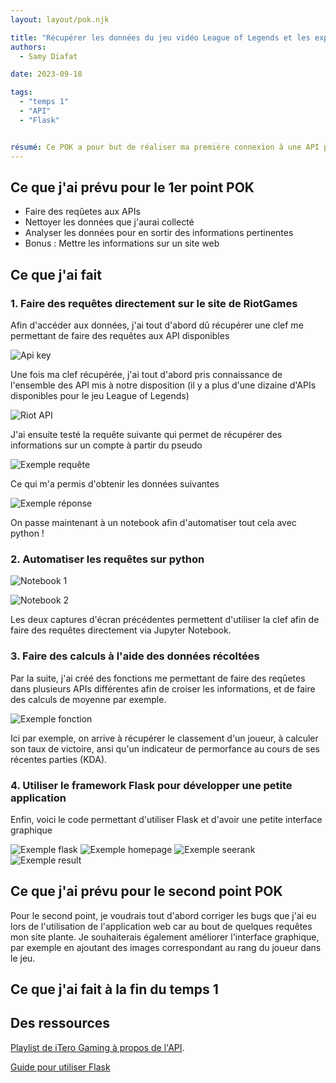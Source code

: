 ```yaml
---
layout: layout/pok.njk

title: "Récupérer les données du jeu vidéo League of Legends et les exploiter"
authors:
  - Samy Diafat

date: 2023-09-18

tags: 
  - "temps 1"
  - "API"
  - "Flask"


résumé: Ce POK a pour but de réaliser ma première connexion à une API pour y récupérer des données. L'entreprise Riot Games donne accès aux données de son jeu vidéo en ligne League of Legends à travers cette API. L'objectif final est de développer une petite application web permettant d'afficher des données à partir du pseudo d'un joueur
---
```


## Ce que j'ai prévu pour le 1er point POK
- Faire des reqûetes aux APIs
- Nettoyer les données que j'aurai collecté
- Analyser les données pour en sortir des informations pertinentes
- Bonus : Mettre les informations sur un site web

## Ce que j'ai fait

### 1. Faire des requêtes directement sur le site de RiotGames

Afin d'accéder aux données, j'ai tout d'abord dû récupérer une clef me permettant de faire des requêtes aux API disponibles

![Api key](clef_riot.jpg)

Une fois ma clef récupérée, j'ai tout d'abord pris connaissance de l'ensemble des API mis à notre disposition (il y a plus d'une dizaine d'APIs disponibles pour le jeu League of Legends)

![Riot API](riot_api.jpg)

J'ai ensuite testé la requête suivante qui permet de récupérer des informations sur un compte à partir du pseudo

![Exemple requête](exemple_requete.jpg)

Ce qui m'a permis d'obtenir les données suivantes

![Exemple réponse](exemple_rep.jpg)

On passe maintenant à un notebook afin d'automatiser tout cela avec python !

### 2. Automatiser les requêtes sur python


![Notebook 1](notebook1.jpg)

![Notebook 2](notebook2.jpg)

Les deux captures d'écran précédentes permettent d'utiliser la clef afin de faire des requêtes directement via Jupyter Notebook.

### 3. Faire des calculs à l'aide des données récoltées

Par la suite, j'ai créé des fonctions me permettant de faire des reqûetes dans plusieurs APIs différentes afin de croiser les informations, et de faire des calculs de moyenne par exemple.

![Exemple fonction](exemple_calcul.jpg)

Ici par exemple, on arrive à récupérer le classement d'un joueur, à calculer son taux de victoire, ansi qu'un indicateur de permorfance au cours de ses récentes parties (KDA).

### 4. Utiliser le framework Flask pour développer une petite application

Enfin, voici le code permettant d'utiliser Flask et d'avoir une petite interface graphique

![Exemple flask](flask.jpg)
![Exemple homepage](homepage.jpg)
![Exemple seerank](SeeRank.jpg)
![Exemple result](result.jpg)

## Ce que j'ai prévu pour le second point POK


Pour le second point, je voudrais tout d'abord corriger les bugs que j'ai eu lors de l'utilisation de l'application web car au bout de quelques requêtes mon site plante.
Je souhaiterais également améliorer l'interface graphique, par exemple en ajoutant des images correspondant au rang du joueur dans le jeu.


## Ce que j'ai fait à la fin du temps 1




## Des ressources

[Playlist de iTero Gaming à propos de l'API](https://www.youtube.com/watch?v=jkzq9j5yeT8&list=PL3vL1pnMCbUERqllcwhcvEJbKum-M9zT5).

[Guide pour utiliser Flask](https://www.youtube.com/watch?v=Yh23ZtfYOSs)
